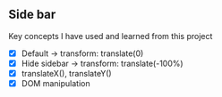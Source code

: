 ## Side bar

Key concepts I have used and learned from this project

- [x] Default -> transform: translate(0)
- [x] Hide sidebar -> transform: translate(-100%)
- [x] translateX(), translateY()
- [x] DOM manipulation
